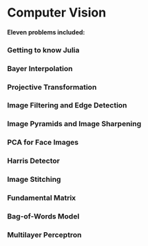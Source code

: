 # Computer Vision
#### Eleven problems included:
### Getting to know Julia
### Bayer Interpolation
### Projective Transformation
### Image Filtering and Edge Detection
### Image Pyramids and Image Sharpening
### PCA for Face Images
### Harris Detector
### Image Stitching
### Fundamental Matrix
### Bag-of-Words Model
### Multilayer Perceptron
